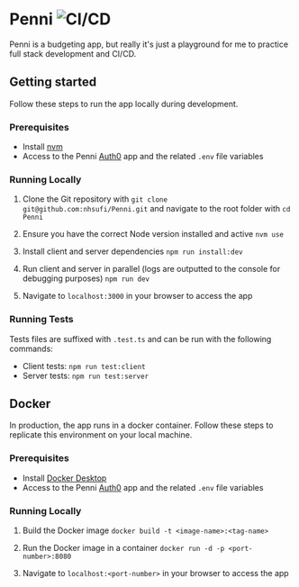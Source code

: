 # Penni ![CI/CD](https://github.com/nhsufi/Penni/workflows/CI/CD/badge.svg)

Penni is a budgeting app, but really it's just a playground for me to practice full stack development and CI/CD.

## Getting started

Follow these steps to run the app locally during development.

### Prerequisites

- Install [nvm](https://github.com/nvm-sh/nvm#installing-and-updating)
- Access to the Penni [Auth0](https://auth0.com/) app and the related `.env` file variables

### Running Locally

1. Clone the Git repository with
   `git clone git@github.com:nhsufi/Penni.git` and navigate to the root folder with
   `cd Penni`

2. Ensure you have the correct Node version installed and active
   `nvm use`

3. Install client and server dependencies
   `npm run install:dev`

4. Run client and server in parallel (logs are outputted to the console for debugging purposes)
   `npm run dev`

5. Navigate to `localhost:3000` in your browser to access the app

### Running Tests

Tests files are suffixed with `.test.ts` and can be run with the following commands:

- Client tests: `npm run test:client`
- Server tests: `npm run test:server`

## Docker

In production, the app runs in a docker container. Follow these steps to replicate this environment on your local machine.

### Prerequisites

- Install [Docker Desktop](https://www.docker.com/get-started)
- Access to the Penni [Auth0](https://auth0.com/) app and the related `.env` file variables

### Running Locally

1. Build the Docker image
   `docker build -t <image-name>:<tag-name>`

2. Run the Docker image in a container
   `docker run -d -p <port-number>:8080`

3. Navigate to `localhost:<port-number>` in your browser to access the app
